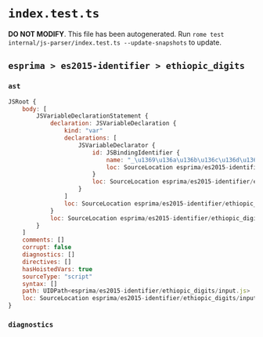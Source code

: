 # `index.test.ts`

**DO NOT MODIFY**. This file has been autogenerated. Run `rome test internal/js-parser/index.test.ts --update-snapshots` to update.

## `esprima > es2015-identifier > ethiopic_digits`

### `ast`

```javascript
JSRoot {
	body: [
		JSVariableDeclarationStatement {
			declaration: JSVariableDeclaration {
				kind: "var"
				declarations: [
					JSVariableDeclarator {
						id: JSBindingIdentifier {
							name: "_\u1369\u136a\u136b\u136c\u136d\u136e\u136f\u1370\u1371"
							loc: SourceLocation esprima/es2015-identifier/ethiopic_digits/input.js 1:4-1:14 (_\u1369\u136a\u136b\u136c\u136d\u136e\u136f\u1370\u1371)
						}
						loc: SourceLocation esprima/es2015-identifier/ethiopic_digits/input.js 1:4-1:14
					}
				]
				loc: SourceLocation esprima/es2015-identifier/ethiopic_digits/input.js 1:0-1:14
			}
			loc: SourceLocation esprima/es2015-identifier/ethiopic_digits/input.js 1:0-1:14
		}
	]
	comments: []
	corrupt: false
	diagnostics: []
	directives: []
	hasHoistedVars: true
	sourceType: "script"
	syntax: []
	path: UIDPath<esprima/es2015-identifier/ethiopic_digits/input.js>
	loc: SourceLocation esprima/es2015-identifier/ethiopic_digits/input.js 1:0-2:0
}
```

### `diagnostics`

```

```
